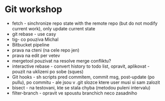 # Git workshop

* fetch  - sinchronize repo state with the remote repo \(but do not modify current work\), only update current state 
* git rebase - use casy 
* tig- co pouziva Michal
* Bitbucket pipeline 
* prava na cteni \(na cele repo jen\)
* prava na edit per vetev 
* mergetool pouzivat na resolve merge confliktu? 
* interactive rebase - convert history to todo list, opravit, aplikovat - pouzit na uklizeni po sobe \(sques\)
* Git hooks - sh scripts pred commitem, commit msg, post-update \(po pullu\), po commitu  - ale jsou v .git slozce ktere user musi si sam zalozit 
* bisect - na testovani, kte se stala chyba \(metodou puleni intervalu\)
* filter-branch - opravit ve spoustu branchich neco zasadniho

